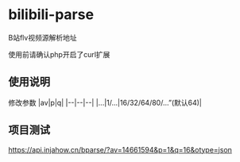 # bilibili-parse
B站flv视频源解析地址

使用前请确认php开启了curl扩展

## 使用说明
修改参数
|av|p|q|
|--|--|--|
|...|1/...|16/32/64/80/...”(默认64)|

## 项目测试
https://api.injahow.cn/bparse/?av=14661594&p=1&q=16&otype=json
